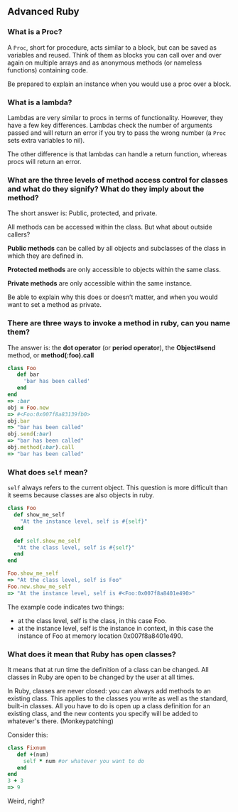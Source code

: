 ## Advanced Ruby
### What is a Proc?
A `Proc`, short for procedure, acts similar to a block, but can be saved as variables and reused. Think of them as blocks you can call over and over again on multiple arrays and as anonymous methods (or nameless functions) containing code.

Be prepared to explain an instance when you would use a proc over a block.

### What is a lambda?
Lambdas are very similar to procs in terms of functionality. However, they have a few key differences. Lambdas check the number of arguments passed and will return an error if you try to pass the wrong number (a `Proc` sets extra variables to nil).

The other difference is that lambdas can handle a return function, whereas procs will return an error.

### What are the three levels of method access control for classes and what do they signify? What do they imply about the method?

The short answer is: Public, protected, and private.

All methods can be accessed within the class. But what about outside callers?

**Public methods** can be called by all objects and subclasses of the class in which they are defined in.

**Protected methods** are only accessible to objects within the same class.

**Private methods** are only accessible within the same instance.

Be able to explain why this does or doesn’t matter, and when you would want to set a method as private.

### There are three ways to invoke a method in ruby, can you name them?
The answer is: the **dot operator** (or **period operator**), the **Object#send** method, or **method(:foo).call**

```ruby
class Foo
   def bar
     'bar has been called'
   end   
end  
=> :bar
obj = Foo.new
=> #<Foo:0x007f8a83139fb0>
obj.bar
=> "bar has been called"
obj.send(:bar)
=> "bar has been called"
obj.method(:bar).call
=> "bar has been called"
```
### What does `self` mean?

`self` always refers to the current object. This question is more difficult than it seems because classes are also objects in ruby.

```ruby
class Foo
  def show_me_self
    "At the instance level, self is #{self}"
  end  

  def self.show_me_self
   "At the class level, self is #{self}"
  end  
end  

Foo.show_me_self
=> "At the class level, self is Foo"
Foo.new.show_me_self
=> "At the instance level, self is #<Foo:0x007f8a8401e490>"
```
The example code indicates two things:

- at the class level, self is the class, in this case Foo.
- at the instance level, self is the instance in context, in this case the instance of Foo at memory location 0x007f8a8401e490.

### What does it mean that Ruby has open classes?
It means that at run time the definition of a class can be changed. All classes in Ruby are open to be changed by the user at all times.

In Ruby, classes are never closed: you can always add methods to an existing class. This applies to the classes you write as well as the standard, built-in classes. All you have to do is open up a class definition for an existing class, and the new contents you specify will be added to whatever's there. (Monkeypatching)

Consider this:
```ruby
class Fixnum
   def +(num)
     self * num #or whatever you want to do
   end  
end
3 + 3
=> 9
```

Weird, right?

